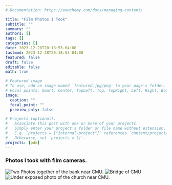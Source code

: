 ```yaml
---
# Documentation: https://wowchemy.com/docs/managing-content/

title: "Film Photos I Took"
subtitle: ""
summary: ""
authors: []
tags: []
categories: []
date: 2023-12-28T20:18:53-04:00
lastmod: 2023-12-28T20:18:53-04:00
featured: false
draft: false
editable: false
math: true

# Featured image
# To use, add an image named `featured.jpg/png` to your page's folder.
# Focal points: Smart, Center, TopLeft, Top, TopRight, Left, Right, BottomLeft, Bottom, BottomRight.
image:
  caption: ""
  focal_point: ""
  preview_only: false

# Projects (optional).
#   Associate this post with one or more of your projects.
#   Simply enter your project's folder or file name without extension.
#   E.g. `projects = ["internal-project"]` references `content/project/deep-learning/index.md`.
#   Otherwise, set `projects = []`.
projects: [pdm]
---
```

### Photos I took with film cameras.

![Two Photos together of the bank near CMU.](/static/pictures/scan0001.png)
![Bridge of CMU](/static/pictures/scan0003.png)
![Under exposed photo of the church near CMU.](/static/pictures/img013.png)

